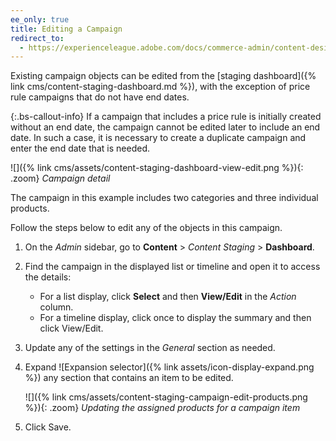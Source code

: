 ```yaml
---
ee_only: true
title: Editing a Campaign
redirect_to:
  - https://experienceleague.adobe.com/docs/commerce-admin/content-design/staging/content-staging-dashboard.html#edit-a-campaign
---
```


Existing campaign objects can be edited from the [staging dashboard]({% link cms/content-staging-dashboard.md %}), with the exception of price rule campaigns that do not have end dates.

{:.bs-callout-info}
If a campaign that includes a price rule is initially created without an end date, the campaign cannot be edited later to include an end date. In such a case, it is necessary to create a duplicate campaign and enter the end date that is needed.

![]({% link cms/assets/content-staging-dashboard-view-edit.png %}){: .zoom}
_Campaign detail_

The campaign in this example includes two categories and three individual products.

Follow the steps below to edit any of the objects in this campaign.

1. On the _Admin_ sidebar, go to  **Content** > _Content Staging_ > **Dashboard**.

1. Find the campaign in the displayed list or timeline and open it to access the details:

   - For a list display, click **Select** and then **View/Edit** in the _Action_ column.
   - For a timeline display, click once to display the summary and then click <span class="btn">View/Edit</span>.

1. Update any of the settings in the _General_ section as needed.

1. Expand ![Expansion selector]({% link assets/icon-display-expand.png %}) any section that contains an item to be edited.

   ![]({% link cms/assets/content-staging-campaign-edit-products.png %}){: .zoom}
   _Updating the assigned products for a campaign item_

1. Click <span class="btn">Save</span>.
